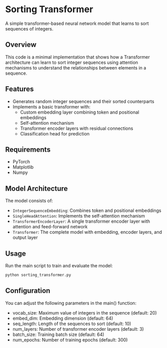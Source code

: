 # Sorting Transformer

A simple transformer-based neural network model that learns to sort sequences of integers.

## Overview

This code is a minimal implementation that shows how a Transformer architecture can learn to sort integer sequences using attention mechanisms to understand the relationships between elements in a sequence.

## Features

* Generates random integer sequences and their sorted counterparts
* Implements a basic transformer with:
   * Custom embedding layer combining token and positional embeddings
   * Self-attention mechanism
   * Transformer encoder layers with residual connections
   * Classification head for prediction

## Requirements

* PyTorch
* Matplotlib
* Numpy

## Model Architecture

The model consists of:
* `IntegerSequenceEmbedding`: Combines token and positional embeddings
* `SingleHeadAttention`: Implements the self-attention mechanism
* `TransformerEncoderLayer`: A single transformer encoder layer with attention and feed-forward network
* `Transformer`: The complete model with embedding, encoder layers, and output layer

## Usage

Run the main script to train and evaluate the model:

```python
python sorting_transformer.py
```
## Configuration
You can adjust the following parameters in the main() function:

* vocab_size: Maximum value of integers in the sequence (default: 20)
* embed_dim: Embedding dimension (default: 64)
* seq_length: Length of the sequences to sort (default: 10)
* num_layers: Number of transformer encoder layers (default: 3)
* batch_size: Training batch size (default: 64)
* num_epochs: Number of training epochs (default: 300)
